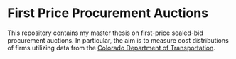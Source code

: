 First Price Procurement Auctions
================

This repository contains my master thesis on first-price sealed-bid
procurement auctions. In particular, the aim is to measure cost
distributions of firms utilizing data from the [Colorado Department of
Transportation](https://codot.gov/business/bidding/bid-tab-archives).
